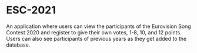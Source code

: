 # ESC-2021

An application where users can view the participants of the Eurovision Song Contest 2020 and register to give their own votes, 1-8, 10, and 12 points. Users can also see participants of previous years as they get added to the database.
